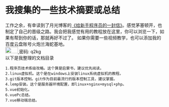 # 我搜集的一些技术摘要或总结
工作之余，有幸读到了月光博客的<a href="http://www.williamlong.info/archives/2700.html">《给新手程序员的一封信》</a>。感觉茅塞顿开，也制定了自己的晋级之路。我会把我感觉有用的教程放在这里，你可以浏览一下，如果有帮到你的话，那就再好不过了。
如果你需要一些视频教学，也可以添加我的百度云盘账号火炮兰海蛇基地。<br>
 <a href=" https://pan.baidu.com/s/1CBObyB4LtEAn2PLJzSD_8Q">
    <img width="40px" height="20px" src="https://github.com/itxiaoxiaosu/res/blob/master/baidu_cloud.jpg">
 </a>  密码: q2kg<br>
以下是我整理的文档目录<br>
```
1.程序员技术练级攻略。这个算是启蒙书，建议优先阅读。
2.linux虚拟机。这个是在windows上安装linux系统虚拟机的教程。
3.git版本控制。git作为目前最流行的版本控制工具，建议掌握。
4.lemp安装。这个是服务器环境配置，即linux+nginx+mysql+php。
5.vue初始化。
6.vuePc总结。
7.vue移动端总结。
```
